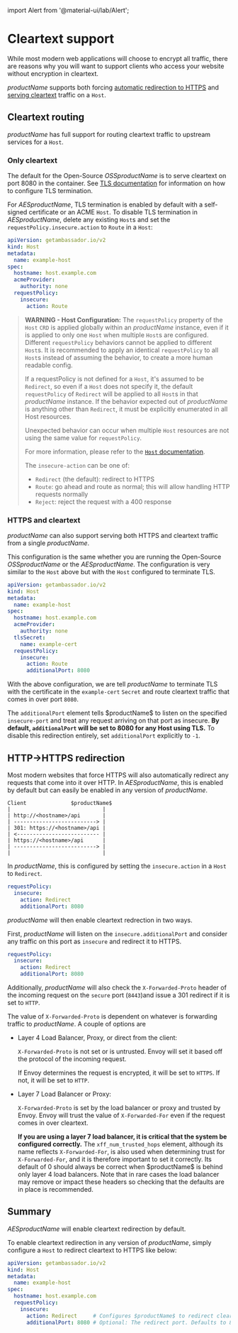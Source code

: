 import Alert from '@material-ui/lab/Alert';

# Cleartext support

While most modern web applications will choose to encrypt all traffic, there
are reasons why you will want to support clients who access your website
without encryption in cleartext.

$productName$ supports both forcing 
[automatic redirection to HTTPS](#http-https-redirection) and 
[serving cleartext](#cleartext-routing) traffic on a `Host`.

## Cleartext routing

$productName$ has full support for routing cleartext traffic to upstream services
for a `Host`.

### Only cleartext

The default for the Open-Source $OSSproductName$ is to serve cleartext on
port 8080 in the container. See [TLS documentation](../) for information on
how to configure TLS termination.

For $AESproductName$, TLS termination is enabled by default with a
self-signed certificate or an ACME `Host`. To disable TLS termination in $AESproductName$, delete any existing `Host`s and set the 
`requestPolicy.insecure.action` to `Route` in a `Host`:

```yaml
apiVersion: getambassador.io/v2
kind: Host
metadata:
  name: example-host
spec:
  hostname: host.example.com
  acmeProvider:
    authority: none
  requestPolicy:
    insecure:
      action: Route
```

> **WARNING - Host Configuration:** The `requestPolicy` property of the `Host` `CRD` is applied globally within an $productName$ instance, even if it is applied to only one `Host` when multiple `Host`s are configured. Different `requestPolicy` behaviors cannot be applied to different `Host`s. It is recommended to apply an identical `requestPolicy` to all `Host`s instead of assuming the behavior, to create a more human readable config. 
> 
> If a requestPolicy is not defined for a `Host`, it's assumed to be `Redirect`, so even if a `Host` does not specify it, the default `requestPolicy` of `Redirect` will be applied to all `Host`s in that $productName$ instance. If the behavior expected out of $productName$ is anything other than `Redirect`, it must be explicitly enumerated in all Host resources. 
> 
> Unexpected behavior can occur when multiple `Host` resources are not using the same value for `requestPolicy`. 
> 
> For more information, please refer to the [`Host` documentation](../../host-crd#secure-and-insecure-requests).
>
>The `insecure-action` can be one of:
>
>* `Redirect` (the default): redirect to HTTPS
>* `Route`: go ahead and route as normal; this will allow handling HTTP requests normally
>* `Reject`: reject the request with a 400 response


### HTTPS and cleartext

$productName$ can also support serving both HTTPS and cleartext traffic from a
single $productName$.

This configuration is the same whether you are running the Open-Source $OSSproductName$ or the $AESproductName$. The configuration is very similar to the
`Host` above but with the `Host` configured to terminate TLS.

```yaml
apiVersion: getambassador.io/v2
kind: Host
metadata:
  name: example-host
spec:
  hostname: host.example.com
  acmeProvider:
    authority: none
  tlsSecret:
    name: example-cert
  requestPolicy:
    insecure:
      action: Route
      additionalPort: 8080
```

With the above configuration, we are tell $productName$ to terminate TLS with the
certificate in the `example-cert` `Secret` and route cleartext traffic that
comes in over port `8080`.

<Alert severity="info">
  The <code>additionalPort</code> element tells $productName$ to listen on the specified <code>insecure-port</code> and treat any request arriving on that port as insecure. <strong>By default, <code>additionalPort</code> will be set to 8080 for any Host using TLS.</strong> To disable this redirection entirely, set <code>additionalPort</code> explicitly to <code>-1</code>.
</Alert>


## HTTP->HTTPS redirection

Most modern websites that force HTTPS will also automatically redirect any 
requests that come into it over HTTP. In $AESproductName$, this is
enabled by default but can easily be enabled in any version of $productName$.

```
Client              $productName$
|                             |
| http://<hostname>/api       |
| --------------------------> |
| 301: https://<hostname>/api |
| <-------------------------- |
| https://<hostname>/api      |
| --------------------------> |
|                             |
```

In $productName$, this is configured by setting the 
`insecure.action` in a `Host` to `Redirect`. 

```yaml
requestPolicy:
  insecure:
    action: Redirect
    additionalPort: 8080
```

$productName$ will then enable cleartext redrection in two ways.

First, $productName$ will listen on the `insecure.additionalPort` and consider any
traffic on this port as `insecure` and redirect it to HTTPS. 

```yaml
requestPolicy:
  insecure:
    action: Redirect
    additionalPort: 8080
```

Additionally, $productName$ will also check the `X-Forwarded-Proto` header of 
the incoming request on the `secure` port (`8443`)and issue a 301 redirect if 
it is set to `HTTP`.

The value of `X-Forwarded-Proto` is dependent on whatever is forwarding traffic
to $productName$. A couple of options are

- Layer 4 Load Balancer, Proxy, or direct from the client:

   `X-Forwarded-Proto`  is not set or is untrusted. Envoy will set it based 
   off the protocol of the incoming request.

   If Envoy determines the request is encrypted, it will be set to `HTTPS`. If
   not, it will be set to `HTTP`.

- Layer 7 Load Balancer or Proxy:

   `X-Forwarded-Proto` is set by the load balancer or proxy and trusted by
   Envoy. Envoy will trust the value of `X-Forwarded-For` even if the request
   comes in over cleartext.

  <Alert severity="info">
    <strong>If you are using a layer 7 load balancer, it is critical that the system be configured correctly.</strong>  The <code>xff_num_trusted_hops</code> element, although its name reflects <code>X-Forwarded-For</code>, is also used when determining trust for <code>X-Forwarded-For</code>, and it is therefore important to set it correctly. Its default of 0 should always be correct when $productName$ is behind only layer 4 load balancers. Note that in rare cases the load balancer may remove or impact these headers so checking that the defaults are in place is recommended.
  </Alert>

## Summary

$AESproductName$ will enable cleartext redirection by default.

To enable cleartext redirection in any version of $productName$, simply configure
a `Host` to redirect cleartext to HTTPS like below:

```yaml
apiVersion: getambassador.io/v2
kind: Host
metadata:
  name: example-host
spec:
  hostname: host.example.com
  requestPolicy:
    insecure:
      action: Redirect     # Configures $productName$ to redirect cleartext
      additionalPort: 8080 # Optional: The redirect port. Defaults to 8080
```
